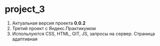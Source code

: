# project_3
1. Актуальная версия проекта **0.0.2**
2. Третий проект с Яндекс.Практикумом
3. Испольлуются CSS, HTML, GIT, JS, запросы на сервер. Страница адаптивная
